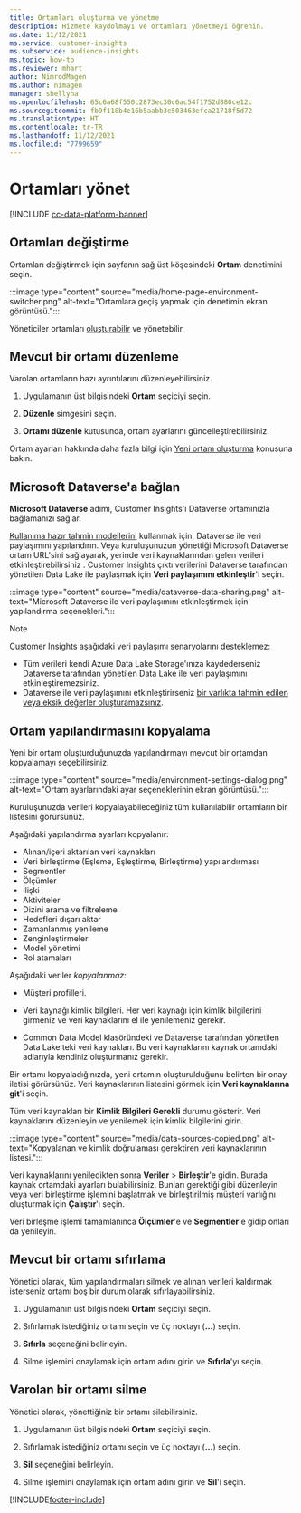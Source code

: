 ```yaml
---
title: Ortamları oluşturma ve yönetme
description: Hizmete kaydolmayı ve ortamları yönetmeyi öğrenin.
ms.date: 11/12/2021
ms.service: customer-insights
ms.subservice: audience-insights
ms.topic: how-to
ms.reviewer: mhart
author: NimrodMagen
ms.author: nimagen
manager: shellyha
ms.openlocfilehash: 65c6a68f550c2873ec30c6ac54f1752d880ce12c
ms.sourcegitcommit: fb9f118b4e16b5aabb3e503463efca21718f5d72
ms.translationtype: HT
ms.contentlocale: tr-TR
ms.lasthandoff: 11/12/2021
ms.locfileid: "7799659"
---
```

# <a name="manage-environments"></a>Ortamları yönet

[!INCLUDE [cc-data-platform-banner](../includes/cc-data-platform-banner.md)]

## <a name="switch-environments"></a>Ortamları değiştirme

Ortamları değiştirmek için sayfanın sağ üst köşesindeki **Ortam** denetimini seçin.

:::image type="content" source="media/home-page-environment-switcher.png" alt-text="Ortamlara geçiş yapmak için denetimin ekran görüntüsü.":::

Yöneticiler ortamları [oluşturabilir](create-environment.md) ve yönetebilir.

## <a name="edit-an-existing-environment"></a>Mevcut bir ortamı düzenleme

Varolan ortamların bazı ayrıntılarını düzenleyebilirsiniz.

1.  Uygulamanın üst bilgisindeki **Ortam** seçiciyi seçin.

2.  **Düzenle** simgesini seçin.

3. **Ortamı düzenle** kutusunda, ortam ayarlarını güncelleştirebilirsiniz.

Ortam ayarları hakkında daha fazla bilgi için [Yeni ortam oluşturma](create-environment.md) konusuna bakın.

## <a name="connect-to-microsoft-dataverse"></a>Microsoft Dataverse'a bağlan
   
**Microsoft Dataverse** adımı, Customer Insights'ı Dataverse ortamınızla bağlamanızı sağlar.

[Kullanıma hazır tahmin modellerini](predictions-overview.md#out-of-box-models) kullanmak için, Dataverse ile veri paylaşımını yapılandırın. Veya kuruluşunuzun yönettiği Microsoft Dataverse ortam URL'sini sağlayarak, yerinde veri kaynaklarından gelen verileri etkinleştirebilirsiniz . Customer Insights çıktı verilerini Dataverse tarafından yönetilen Data Lake ile paylaşmak için **Veri paylaşımını etkinleştir**'i seçin.

:::image type="content" source="media/dataverse-data-sharing.png" alt-text="Microsoft Dataverse ile veri paylaşımını etkinleştirmek için yapılandırma seçenekleri.":::

> [!NOTE]
> Customer Insights aşağıdaki veri paylaşımı senaryolarını desteklemez:
> - Tüm verileri kendi Azure Data Lake Storage'ınıza kaydederseniz Dataverse tarafından yönetilen Data Lake ile veri paylaşımını etkinleştiremezsiniz.
> - Dataverse ile veri paylaşımını etkinleştirirseniz [bir varlıkta tahmin edilen veya eksik değerler oluşturamazsınız](predictions.md).

## <a name="copy-the-environment-configuration"></a>Ortam yapılandırmasını kopyalama

Yeni bir ortam oluşturduğunuzda yapılandırmayı mevcut bir ortamdan kopyalamayı seçebilirsiniz. 

:::image type="content" source="media/environment-settings-dialog.png" alt-text="Ortam ayarlarındaki ayar seçeneklerinin ekran görüntüsü.":::

Kuruluşunuzda verileri kopyalayabileceğiniz tüm kullanılabilir ortamların bir listesini görürsünüz.

Aşağıdaki yapılandırma ayarları kopyalanır:

- Alınan/içeri aktarılan veri kaynakları
- Veri birleştirme (Eşleme, Eşleştirme, Birleştirme) yapılandırması
- Segmentler
- Ölçümler
- İlişki
- Aktiviteler
- Dizini arama ve filtreleme
- Hedefleri dışarı aktar
- Zamanlanmış yenileme
- Zenginleştirmeler
- Model yönetimi
- Rol atamaları

Aşağıdaki veriler *kopyalanmaz*:

- Müşteri profilleri.
- Veri kaynağı kimlik bilgileri. Her veri kaynağı için kimlik bilgilerini girmeniz ve veri kaynaklarını el ile yenilemeniz gerekir.

- Common Data Model klasöründeki ve Dataverse tarafından yönetilen Data Lake'teki veri kaynakları. Bu veri kaynaklarını kaynak ortamdaki adlarıyla kendiniz oluşturmanız gerekir.

Bir ortamı kopyaladığınızda, yeni ortamın oluşturulduğunu belirten bir onay iletisi görürsünüz. Veri kaynaklarının listesini görmek için **Veri kaynaklarına git**'i seçin.

Tüm veri kaynakları bir **Kimlik Bilgileri Gerekli** durumu gösterir. Veri kaynaklarını düzenleyin ve yenilemek için kimlik bilgilerini girin.

:::image type="content" source="media/data-sources-copied.png" alt-text="Kopyalanan ve kimlik doğrulaması gerektiren veri kaynaklarının listesi.":::

Veri kaynaklarını yeniledikten sonra **Veriler** > **Birleştir**'e gidin. Burada kaynak ortamdaki ayarları bulabilirsiniz. Bunları gerektiği gibi düzenleyin veya veri birleştirme işlemini başlatmak ve birleştirilmiş müşteri varlığını oluşturmak için **Çalıştır**'ı seçin.

Veri birleşme işlemi tamamlanınca **Ölçümler**'e ve **Segmentler**'e gidip onları da yenileyin.

## <a name="reset-an-existing-environment"></a>Mevcut bir ortamı sıfırlama

Yönetici olarak, tüm yapılandırmaları silmek ve alınan verileri kaldırmak isterseniz ortamı boş bir durum olarak sıfırlayabilirsiniz.

1.  Uygulamanın üst bilgisindeki **Ortam** seçiciyi seçin. 

2.  Sıfırlamak istediğiniz ortamı seçin ve üç noktayı (**...**) seçin. 

3. **Sıfırla** seçeneğini belirleyin. 

4.  Silme işlemini onaylamak için ortam adını girin ve **Sıfırla**'yı seçin.

## <a name="delete-an-existing-environment"></a>Varolan bir ortamı silme

Yönetici olarak, yönettiğiniz bir ortamı silebilirsiniz.

1.  Uygulamanın üst bilgisindeki **Ortam** seçiciyi seçin.

2.  Sıfırlamak istediğiniz ortamı seçin ve üç noktayı (**...**) seçin. 

3. **Sil** seçeneğini belirleyin. 

4.  Silme işlemini onaylamak için ortam adını girin ve **Sil**'i seçin.


[!INCLUDE[footer-include](../includes/footer-banner.md)]
